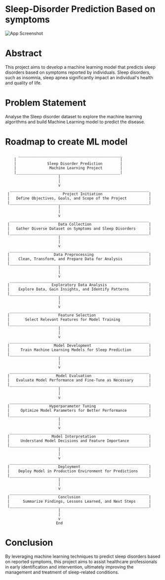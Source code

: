 # Sleep-Disorder Prediction Based on symptoms

![App Screenshot](https://img.freepik.com/free-vector/insomnia-causes-illustration-concept_23-2148659303.jpg)


# Abstract

This project aims to develop a machine learning model that predicts sleep disorders based on symptoms reported by individuals. Sleep disorders, such as insomnia, sleep apnea significantly impact an individual's health and quality of life. 

# Problem Statement

Analyse the Sleep disorder dataset to explore the machine learning algorithms and build Machine Learning model to predict the disease.

# Roadmap to create ML model
          _______________________________________________
        |                                               |
        |              Sleep Disorder Prediction        |
        |               Machine Learning Project        |
        |_______________________________________________|
                            |
                            |
                            v
      _______________________________________________________________
     |                        Project Initiation                     |
     |   Define Objectives, Goals, and Scope of the Project          |
     |_______________________________________________________________|
                            |
                            |
                            v
      _______________________________________________________________
     |                      Data Collection                          |
     |   Gather Diverse Dataset on Symptoms and Sleep Disorders      |
     |_______________________________________________________________|
                            |
                            |
                            v
      _______________________________________________________________
     |                    Data Preprocessing                         |
     |    Clean, Transform, and Prepare Data for Analysis            |
     |_______________________________________________________________|
                            |
                            |
                            v
      _______________________________________________________________
     |                   Exploratory Data Analysis                   |
     |    Explore Data, Gain Insights, and Identify Patterns         |
     |_______________________________________________________________|
                            |
                            |
                            v
      _______________________________________________________________
     |                      Feature Selection                        |
     |       Select Relevant Features for Model Training             |
     |_______________________________________________________________|
                            |
                            |
                            v
      _______________________________________________________________
     |                    Model Development                          |
     |     Train Machine Learning Models for Sleep Prediction        |
     |_______________________________________________________________|
                            |
                            |
                            v
      _______________________________________________________________
     |                     Model Evaluation                          |
     |   Evaluate Model Performance and Fine-Tune as Necessary       |
     |_______________________________________________________________|
                            |
                            |
                            v
      _______________________________________________________________
     |                  Hyperparameter Tuning                        |
     |     Optimize Model Parameters for Better Performance          |
     |_______________________________________________________________|
                            |
                            |
                            v
      _______________________________________________________________
     |                   Model Interpretation                        |
     |     Understand Model Decisions and Feature Importance         |
     |_______________________________________________________________|
                            |
                            |
                            v
      _______________________________________________________________
     |                      Deployment                               |
     |    Deploy Model in Production Environment for Predictions     |
     |_______________________________________________________________|
                            |
                            |
                            v
      _______________________________________________________________
     |                      Conclusion                               |
     |      Summarize Findings, Lessons Learned, and Next Steps      |
     |_______________________________________________________________|
                            |
                            |
                            v
                           End
         



# Conclusion
    
By leveraging machine learning techniques to predict sleep disorders based on reported symptoms, this project aims to assist healthcare professionals in early identification and intervention, ultimately improving the management and treatment of sleep-related conditions.
